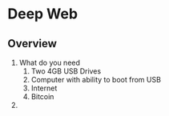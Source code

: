 # Deep Web

## Overview
1. What do you need
	1. Two 4GB USB Drives
	2. Computer with ability to boot from USB
	3. Internet
	4. Bitcoin
2. 